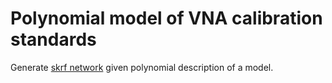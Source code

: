 # Polynomial model of VNA calibration standards

Generate [skrf network](https://scikit-rf.readthedocs.io/en/latest/api/network.html) given polynomial description of a model.
